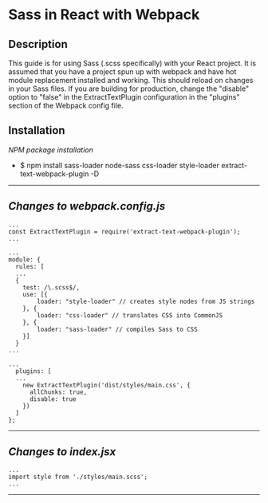 # Sass in React with Webpack
## Description
This guide is for using Sass (.scss specifically) with your React project. It is assumed that you have a project spun up with webpack and have hot module replacement installed and working. This should reload on changes in your Sass files. If you are building for production, change the "disable" option to "false" in the ExtractTextPlugin configuration in the "plugins" section of the Webpack config file. 

## Installation
_NPM package installation_
* $ npm install sass-loader node-sass css-loader style-loader extract-text-webpack-plugin -D


---
_Changes to webpack.config.js_
--
```
...
const ExtractTextPlugin = require('extract-text-webpack-plugin');
...
```

```
...
module: {
  rules: [
  ...
  {
    test: /\.scss$/,
    use: [{
        loader: "style-loader" // creates style nodes from JS strings
    }, {
        loader: "css-loader" // translates CSS into CommonJS
    }, {
        loader: "sass-loader" // compiles Sass to CSS
    }]
  }
...
```

```
...
  plugins: [
  ...
    new ExtractTextPlugin('dist/styles/main.css', {
      allChunks: true,
      disable: true
    })
  ]
};
```

---
_Changes to index.jsx_
--
```
...
import style from './styles/main.scss';
...
```

---
